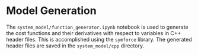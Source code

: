 # Model Generation
The `system_model/function_generator.ipynb` notebook is used to generate the cost functions and their derivatives with respect to variables in C++ header files. This is accomplished using the `symforce` library. The generated header files are saved in the `system_model/cpp` directory.